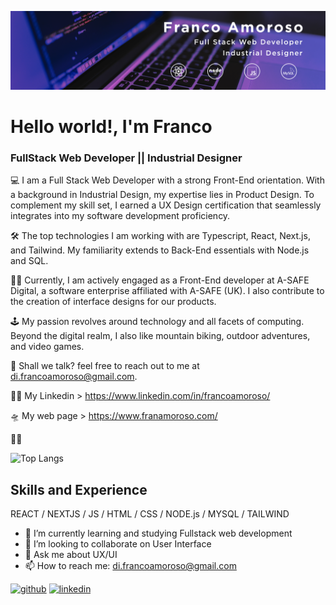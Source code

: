 ![FullStack Web Developer || Industrial Designer](https://github.com/Frankovg/Frankovg/blob/cd1b10f0009b5b26b62c75823d002ea275979be3/portada%20nueva.jpg)

# Hello world!, I'm Franco
### FullStack Web Developer || Industrial Designer 

💻 I am a Full Stack Web Developer with a strong Front-End orientation.  With a background in Industrial Design, my expertise lies in Product Design. To complement my skill set, I earned a UX Design certification that seamlessly integrates into my software development proficiency.

🛠 The top technologies I am working with are Typescript, React, Next.js, and Tailwind. My familiarity extends to Back-End essentials with Node.js and SQL.

👨‍💻 Currently, I am actively engaged as a Front-End developer at A-SAFE Digital, a software enterprise affiliated with A-SAFE (UK). I also contribute to the creation of interface designs for our products.

🕹 My passion revolves around technology and all facets of computing. Beyond the digital realm, I also like mountain biking, outdoor adventures, and video games.

📧 Shall we talk?  feel free to reach out to me at di.francoamoroso@gmail.com.

👨‍💻 My Linkedin > https://www.linkedin.com/in/francoamoroso/

🛸 My web page > https://www.franamoroso.com/

🙋‍♂️

![Top Langs](https://github-readme-stats.vercel.app/api/top-langs/?username=Frankovg&layout=compact)


## Skills and Experience
REACT / NEXTJS / JS / HTML / CSS / NODE.js / MYSQL / TAILWIND

- 🌱 I’m currently learning and studying Fullstack web development 
- 👯 I’m looking to collaborate on User Interface 
- 💬 Ask me about UX/UI 
- 📫 How to reach me: di.francoamoroso@gmail.com 


[<img src='https://cdn.jsdelivr.net/npm/simple-icons@3.0.1/icons/github.svg' alt='github' height='40'>](https://github.com/Frankovg)  [<img src='https://cdn.jsdelivr.net/npm/simple-icons@3.0.1/icons/linkedin.svg' alt='linkedin' height='40'>](https://www.linkedin.com/in/francoamoroso/)  







